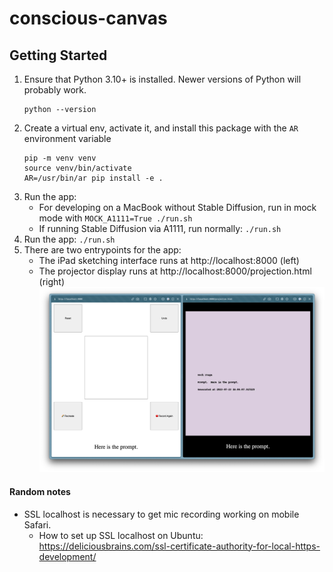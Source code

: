 # conscious-canvas

## Getting Started

1. Ensure that Python 3.10+ is installed. Newer versions of Python will probably work.
   ```
   python --version
   ```
1. Create a virtual env, activate it, and install this package with the `AR` environment variable
   ```
   pip -m venv venv
   source venv/bin/activate
   AR=/usr/bin/ar pip install -e .
   ```
1. Run the app:
   - For developing on a MacBook without Stable Diffusion, run in mock mode with `MOCK_A1111=True ./run.sh`
   - If running Stable Diffusion via A1111, run normally: `./run.sh`
1. Run the app: `./run.sh`
1. There are two entrypoints for the app:
   - The iPad sketching interface runs at http://localhost:8000 (left)
   - The projector display runs at http://localhost:8000/projection.html (right)
   ![Alt text](docs/dev_screenshot.png)

#### Random notes
- SSL localhost is necessary to get mic recording working on mobile Safari.
  - How to set up SSL localhost on Ubuntu: https://deliciousbrains.com/ssl-certificate-authority-for-local-https-development/